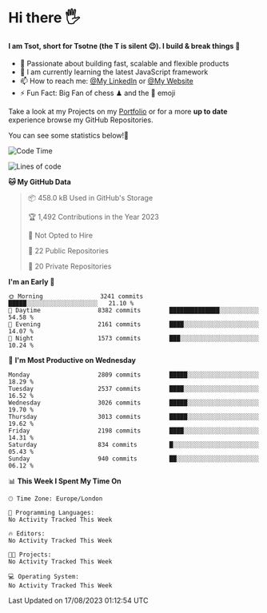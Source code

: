 # Hi there :raised_hand_with_fingers_splayed:
#### I am Tsot, short for Tsotne (the T is silent :wink:). I build & break things :space_invader:
- :telescope: Passionate about building fast, scalable and flexible products
- :seedling: I am currently learning the latest JavaScript framework 
- :mailbox: How to reach me: [@My LinkedIn](https://www.linkedin.com/in/tsotne-gvadzabia/) or [@My Website](https://tsotne.co.uk/contact)
- :zap: Fun Fact: Big Fan of chess ♟ and the 👾 emoji

Take a look at my Projects on my [Portfolio](https://tsotne.co.uk/) or for a more **up to date** experience browse my GitHub Repositories.

You can see some statistics below!:space_invader:
<!--START_SECTION:waka-->
![Code Time](http://img.shields.io/badge/Code%20Time-761%20hrs%202%20mins-blue)

![Lines of code](https://img.shields.io/badge/From%20Hello%20World%20I%27ve%20Written-7.0%20million%20lines%20of%20code-blue)

**🐱 My GitHub Data** 

> 📦 458.0 kB Used in GitHub's Storage 
 > 
> 🏆 1,492 Contributions in the Year 2023
 > 
> 🚫 Not Opted to Hire
 > 
> 📜 22 Public Repositories 
 > 
> 🔑 20 Private Repositories 
 > 
**I'm an Early 🐤** 

```text
🌞 Morning                3241 commits        █████░░░░░░░░░░░░░░░░░░░░   21.10 % 
🌆 Daytime                8382 commits        ██████████████░░░░░░░░░░░   54.58 % 
🌃 Evening                2161 commits        ████░░░░░░░░░░░░░░░░░░░░░   14.07 % 
🌙 Night                  1573 commits        ███░░░░░░░░░░░░░░░░░░░░░░   10.24 % 
```
📅 **I'm Most Productive on Wednesday** 

```text
Monday                   2809 commits        █████░░░░░░░░░░░░░░░░░░░░   18.29 % 
Tuesday                  2537 commits        ████░░░░░░░░░░░░░░░░░░░░░   16.52 % 
Wednesday                3026 commits        █████░░░░░░░░░░░░░░░░░░░░   19.70 % 
Thursday                 3013 commits        █████░░░░░░░░░░░░░░░░░░░░   19.62 % 
Friday                   2198 commits        ████░░░░░░░░░░░░░░░░░░░░░   14.31 % 
Saturday                 834 commits         █░░░░░░░░░░░░░░░░░░░░░░░░   05.43 % 
Sunday                   940 commits         ██░░░░░░░░░░░░░░░░░░░░░░░   06.12 % 
```


📊 **This Week I Spent My Time On** 

```text
🕑︎ Time Zone: Europe/London

💬 Programming Languages: 
No Activity Tracked This Week

🔥 Editors: 
No Activity Tracked This Week

🐱‍💻 Projects: 
No Activity Tracked This Week

💻 Operating System: 
No Activity Tracked This Week
```


 Last Updated on 17/08/2023 01:12:54 UTC
<!--END_SECTION:waka-->
